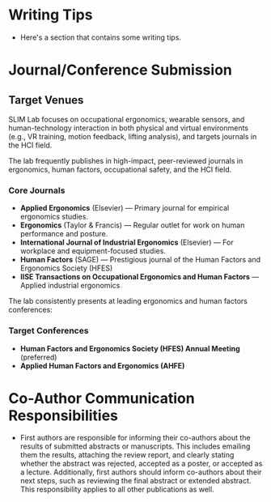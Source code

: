 # Writing Tips

- Here's a section that contains some writing tips.

# Journal/Conference Submission

## Target Venues

SLIM Lab focuses on occupational ergonomics, wearable sensors, and human-technology interaction in both physical and virtual environments (e.g., VR training, motion feedback, lifting analysis), and targets journals in the HCI field.

The lab frequently publishes in high-impact, peer-reviewed journals in ergonomics, human factors, occupational safety, and the HCI field.

### Core Journals

- **Applied Ergonomics** (Elsevier) — Primary journal for empirical ergonomics studies.
- **Ergonomics** (Taylor & Francis) — Regular outlet for work on human performance and posture.
- **International Journal of Industrial Ergonomics** (Elsevier) — For workplace and equipment-focused studies.
- **Human Factors** (SAGE) — Prestigious journal of the Human Factors and Ergonomics Society (HFES)
- **IISE Transactions on Occupational Ergonomics and Human Factors** — Applied industrial ergonomics

The lab consistently presents at leading ergonomics and human factors conferences:

### Target Conferences

- **Human Factors and Ergonomics Society (HFES) Annual Meeting** (preferred)
- **Applied Human Factors and Ergonomics (AHFE)**

# Co-Author Communication Responsibilities

- First authors are responsible for informing their co-authors about the results of submitted abstracts or manuscripts. This includes emailing them the results, attaching the review report, and clearly stating whether the abstract was rejected, accepted as a poster, or accepted as a lecture. Additionally, first authors should inform co-authors about their next steps, such as reviewing the final abstract or extended abstract. This responsibility applies to all other publications as well.